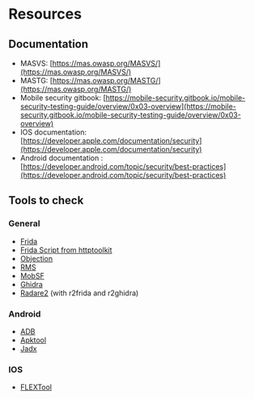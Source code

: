 # Resources

## Documentation
- MASVS: [https://mas.owasp.org/MASVS/](https://mas.owasp.org/MASVS/)
- MASTG: [https://mas.owasp.org/MASTG/](https://mas.owasp.org/MASTG/)
- Mobile security gitbook: [https://mobile-security.gitbook.io/mobile-security-testing-guide/overview/0x03-overview](https://mobile-security.gitbook.io/mobile-security-testing-guide/overview/0x03-overview)
- IOS documentation: [https://developer.apple.com/documentation/security](https://developer.apple.com/documentation/security)
- Android documentation : [https://developer.android.com/topic/security/best-practices](https://developer.android.com/topic/security/best-practices)


## Tools to check

### General
- [Frida](https://github.com/frida)
- [Frida Script from httptoolkit](https://github.com/httptoolkit/frida-interception-and-unpinning)
- [Objection](https://github.com/sensepost/objection)
- [RMS](https://github.com/m0bilesecurity/RMS-Runtime-Mobile-Security)
- [MobSF](https://github.com/MobSF/Mobile-Security-Framework-MobSF)
- [Ghidra](https://ghidra-sre.org/)
- [Radare2](https://rada.re/n/radare2.html) (with r2frida and r2ghidra)

### Android
- [ADB](https://developer.android.com/tools/adb)
- [Apktool](https://apktool.org/)
- [Jadx](https://github.com/skylot/jadx)

### IOS
- [FLEXTool](https://github.com/FLEXTool/FLEX)